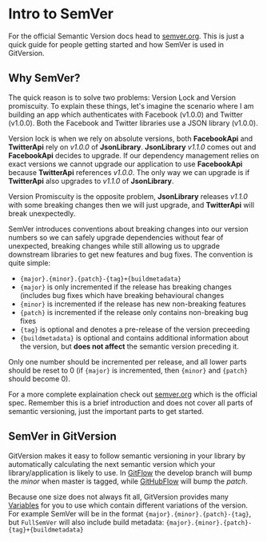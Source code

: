 # Intro to SemVer
For the official Semantic Version docs head to [semver.org](http://semver.org). This is just a quick guide for people  getting started and how SemVer is used in GitVersion.

## Why SemVer?
The quick reason is to solve two problems: Version Lock and Version promiscuity. To explain these things, let's imagine the scenario where I am building an app which authenticates with Facebook (v1.0.0) and Twitter (v1.0.0). Both the Facebook and Twitter libraries use a JSON library (v1.0.0).

Version lock is when we rely on absolute versions, both **FacebookApi** and **TwitterApi** rely on _v1.0.0_ of **JsonLibrary**. **JsonLibrary** _v1.1.0_ comes out and **FacebookApi** decides to upgrade. If our dependency management relies on exact versions we cannot upgrade our application to use **FacebookApi** because **TwitterApi** references _v1.0.0_. The only way we can upgrade is if **TwitterApi** also upgrades to _v1.1.0_ of **JsonLibrary**.

Version Promiscuity is the opposite problem, **JsonLibrary** releases _v1.1.0_ with some breaking changes then we will just upgrade, and **TwitterApi** will break unexpectedly.

SemVer introduces conventions about breaking changes into our version numbers so we can safely upgrade dependencies without fear of unexpected, breaking changes while still allowing us to upgrade downstream libraries to get new features and bug fixes. The convention is quite simple:

* `{major}.{minor}.{patch}-{tag}+{buildmetadata}`
* `{major}` is only incremented if the release has breaking changes (includes bug fixes which have breaking behavioural changes
* `{minor}` is incremented if the release has new non-breaking features
* `{patch}` is incremented if the release only contains non-breaking bug fixes
* `{tag}` is optional and denotes a pre-release of the version preceeding
* `{buildmetadata}` is optional and contains additional information about the version, but **does not affect** the semantic version preceding it.

Only one number should be incremented per release, and all lower parts should be reset to 0 (if `{major}` is incremented, then `{minor}` and `{patch}` should become 0).

For a more complete explaination check out [semver.org](http://semver.org) which is the official spec. Remember this is a brief introduction and does not cover all parts of semantic versioning, just the important parts to get started.

## SemVer in GitVersion
GitVersion makes it easy to follow semantic versioning in your library by automatically calculating the next semantic version which your library/application is likely to use. In [GitFlow](https://www.atlassian.com/git/tutorials/comparing-workflows/gitflow-workflow/) the develop branch will bump the *minor* when master is tagged, while [GitHubFlow](https://guides.github.com/introduction/flow/) will bump the *patch*.

Because one size does not always fit all, GitVersion provides many [Variables](../more-info/variables.md) for you to use which contain different variations of the version. For example SemVer will be in the format `{major}.{minor}.{patch}-{tag}`, but `FullSemVer` will also include build metadata: `{major}.{minor}.{patch}-{tag}+{buildmetadata}`
